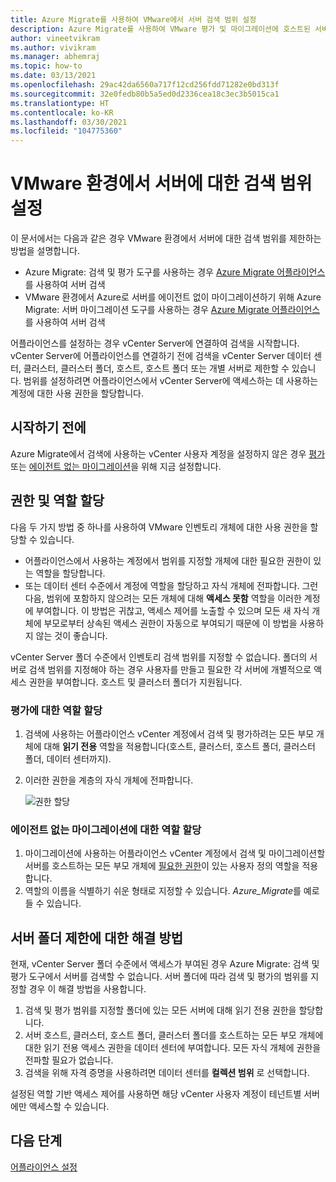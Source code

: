 ```yaml
---
title: Azure Migrate를 사용하여 VMware에서 서버 검색 범위 설정
description: Azure Migrate를 사용하여 VMware 평가 및 마이그레이션에 호스트된 서버의 검색 범위를 설정하는 방법을 설명합니다.
author: vineetvikram
ms.author: vivikram
ms.manager: abhemraj
ms.topic: how-to
ms.date: 03/13/2021
ms.openlocfilehash: 29ac42da6560a717f12cd256fdd71282e0bd313f
ms.sourcegitcommit: 32e0fedb80b5a5ed0d2336cea18c3ec3b5015ca1
ms.translationtype: HT
ms.contentlocale: ko-KR
ms.lasthandoff: 03/30/2021
ms.locfileid: "104775360"
---
```

# <a name="set-discovery-scope-for-servers-in-vmware-environment"></a>VMware 환경에서 서버에 대한 검색 범위 설정

이 문서에서는 다음과 같은 경우 VMware 환경에서 서버에 대한 검색 범위를 제한하는 방법을 설명합니다.

- Azure Migrate: 검색 및 평가 도구를 사용하는 경우 [Azure Migrate 어플라이언스](migrate-appliance-architecture.md)를 사용하여 서버 검색
- VMware 환경에서 Azure로 서버를 에이전트 없이 마이그레이션하기 위해 Azure Migrate: 서버 마이그레이션 도구를 사용하는 경우 [Azure Migrate 어플라이언스](migrate-appliance-architecture.md)를 사용하여 서버 검색

어플라이언스를 설정하는 경우 vCenter Server에 연결하여 검색을 시작합니다. vCenter Server에 어플라이언스를 연결하기 전에 검색을 vCenter Server 데이터 센터, 클러스터, 클러스터 폴더, 호스트, 호스트 폴더 또는 개별 서버로 제한할 수 있습니다. 범위를 설정하려면 어플라이언스에서 vCenter Server에 액세스하는 데 사용하는 계정에 대한 사용 권한을 할당합니다.

## <a name="before-you-start"></a>시작하기 전에

Azure Migrate에서 검색에 사용하는 vCenter 사용자 계정을 설정하지 않은 경우 [평가](./tutorial-discover-vmware.md#prepare-vmware) 또는 [에이전트 없는 마이그레이션](./migrate-support-matrix-vmware-migration.md#agentless-migration)을 위해 지금 설정합니다.


## <a name="assign-permissions-and-roles"></a>권한 및 역할 할당

다음 두 가지 방법 중 하나를 사용하여 VMware 인벤토리 개체에 대한 사용 권한을 할당할 수 있습니다.

- 어플라이언스에서 사용하는 계정에서 범위를 지정할 개체에 대한 필요한 권한이 있는 역할을 할당합니다.
- 또는 데이터 센터 수준에서 계정에 역할을 할당하고 자식 개체에 전파합니다. 그런 다음, 범위에 포함하지 않으려는 모든 개체에 대해 **액세스 못함** 역할을 이러한 계정에 부여합니다. 이 방법은 귀찮고, 액세스 제어를 노출할 수 있으며 모든 새 자식 개체에 부모로부터 상속된 액세스 권한이 자동으로 부여되기 때문에 이 방법을 사용하지 않는 것이 좋습니다.

vCenter Server 폴더 수준에서 인벤토리 검색 범위를 지정할 수 없습니다. 폴더의 서버로 검색 범위를 지정해야 하는 경우 사용자를 만들고 필요한 각 서버에 개별적으로 액세스 권한을 부여합니다. 호스트 및 클러스터 폴더가 지원됩니다.


### <a name="assign-a-role-for-assessment"></a>평가에 대한 역할 할당

1. 검색에 사용하는 어플라이언스 vCenter 계정에서 검색 및 평가하려는 모든 부모 개체에 대해 **읽기 전용** 역할을 적용합니다(호스트, 클러스터, 호스트 폴더, 클러스터 폴더, 데이터 센터까지).
2. 이러한 권한을 계층의 자식 개체에 전파합니다.

    ![권한 할당](./media/tutorial-assess-vmware/assign-perms.png)

### <a name="assign-a-role-for-agentless-migration"></a>에이전트 없는 마이그레이션에 대한 역할 할당

1. 마이그레이션에 사용하는 어플라이언스 vCenter 계정에서 검색 및 마이그레이션할 서버를 호스트하는 모든 부모 개체에 [필요한 권한](migrate-support-matrix-vmware-migration.md#vmware-requirements-agentless)이 있는 사용자 정의 역할을 적용합니다.
2. 역할의 이름을 식별하기 쉬운 형태로 지정할 수 있습니다. <em>Azure_Migrate</em>를 예로 들 수 있습니다.

## <a name="work-around-for-server-folder-restriction"></a>서버 폴더 제한에 대한 해결 방법

현재, vCenter Server 폴더 수준에서 액세스가 부여된 경우 Azure Migrate: 검색 및 평가 도구에서 서버를 검색할 수 없습니다. 서버 폴더에 따라 검색 및 평가의 범위를 지정할 경우 이 해결 방법을 사용합니다.

1. 검색 및 평가 범위를 지정할 폴더에 있는 모든 서버에 대해 읽기 전용 권한을 할당합니다.
2. 서버 호스트, 클러스터, 호스트 폴더, 클러스터 폴더를 호스트하는 모든 부모 개체에 대한 읽기 전용 액세스 권한을 데이터 센터에 부여합니다. 모든 자식 개체에 권한을 전파할 필요가 없습니다.
3. 검색을 위해 자격 증명을 사용하려면 데이터 센터를 **컬렉션 범위** 로 선택합니다.


설정된 역할 기반 액세스 제어를 사용하면 해당 vCenter 사용자 계정이 테넌트별 서버에만 액세스할 수 있습니다.


## <a name="next-steps"></a>다음 단계

[어플라이언스 설정](how-to-set-up-appliance-vmware.md)